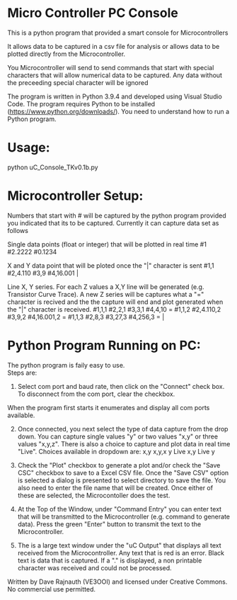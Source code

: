 # Micro Controller PC Console
This is a python program that provided a smart console for Microcontrollers

It allows data to be captured in a csv file for analysis or allows data to be plotted directly from the Microcontroller.  

You Microcontroller will send to send commands that start with special characters that will allow numerical data to be captured.
Any data without the preceeding special character will be ignored

The program is written in Python 3.9.4 and developed using Visual Studio Code. The program requires Python to be installed (https://www.python.org/downloads/).  You need to understand how to run a Python program.


Usage: 
======
python uC_Console_TKv0.1b.py

Microcontroller Setup:
======================
Numbers that start with # will be captured by the python program provided you indicated that its to be captured.  Currently it can capture
data set as follows

Single data points (float or integer) that will be plotted in real time
\#1
\#2.2222
\#0.1234

X and Y data point that will be ploted once the "|" character is sent
\#1,1
\#2,4.110
\#3,9
\#4,16.001
\|

Line X, Y series.  For each Z values a X,Y line will be generated (e.g. Transistor Curve Trace).  A new Z series will be captures what a "=" character is recived and the the capture will end and plot generated when the "|" character is received.
\#1,1,1
\#2,2,1
\#3,3,1
\#4,4,10
\=
\#1,1,2
\#2,4.110,2
\#3,9,2
\#4,16.001,2
\=
\#1,1,3
\#2,8,3
\#3,27,3
\#4,256,3
\=
\|

Python Program Running on PC:
=============================
The python program is faily easy to use.  
Steps are:
1. Select com port and baud rate, then click on the "Connect" check box.  To disconnect from the com port, clear the checkbox. 

When the program first starts it enumerates and display all com ports available.

2. Once connected, you next select the type of data capture from the drop down. You can capture single values "y" or two values "x,y" or three values "x,y,z".  There is also a choice to capture and plot data in real time "Live".  Choices available in dropdown are:
x,y
x,y,x
y
Live x,y
Live y

3. Check the "Plot" checkbox to generate a plot and/or check the "Save CSC" checkbox to save to a Excel CSV file.  Once the "Save CSV" option is selected a dialog is presented to select directory to save the file. You also need to enter the file name that will be created.  Once either of these are selected, the Microcontoller does the test.

4. At the Top of the Window, under "Command Entry" you can enter text that will be transmitted to the Microcontroller (e.g. command to generate data). Press the green "Enter" button to transmit the text to the Microcontroller. 

5. The is a large text window under the "uC Output" that displays all text received from the Microcontroller.  Any text that is red is an error.  Black text is data that is captured.  If a "." is displayed, a non printable character was received and could not be processed.

Written by Dave Rajnauth (VE3OOI) and licensed under Creative Commons. No commercial use permitted.
